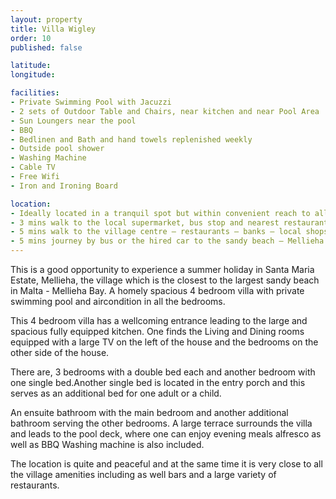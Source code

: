 ```yaml
---
layout: property
title: Villa Wigley
order: 10
published: false

latitude: 
longitude: 

facilities:
- Private Swimming Pool with Jacuzzi
- 2 sets of Outdoor Table and Chairs, near kitchen and near Pool Area
- Sun Loungers near the pool
- BBQ
- Bedlinen and Bath and hand towels replenished weekly
- Outside pool shower
- Washing Machine
- Cable TV
- Free Wifi
- Iron and Ironing Board

location:
- Ideally located in a tranquil spot but within convenient reach to all the village amenities
- 3 mins walk to the local supermarket, bus stop and nearest restaurant
- 5 mins walk to the village centre – restaurants – banks – local shops 
- 5 mins journey by bus or the hired car to the sandy beach – Mellieha Bay
---
```


This is a good opportunity to experience a summer holiday in Santa Maria Estate, Mellieha, the village which is the closest to the largest sandy beach in Malta - Mellieha Bay. A homely spacious 4 bedroom villa with private swimming pool and aircondition in all the bedrooms.

This 4 bedroom villa has a wellcoming entrance leading to the large and spacious fully equipped kitchen. One finds the Living and Dining rooms equipped with a large TV on the left of the house and the bedrooms on the other side of the house.

There are, 3 bedrooms with a double bed each and another bedroom with one single bed.Another single bed is located in the entry porch and this serves as an additional bed for one adult or a child.

An ensuite bathroom with the main bedroom and another additional bathroom serving the other bedrooms. A large terrace surrounds the villa and leads to the pool deck, where one can enjoy evening meals alfresco as well as BBQ Washing machine is also included.

The location is quite and peaceful and at the same time it is very close to all the village amenities including as well bars and a large variety of restaurants.